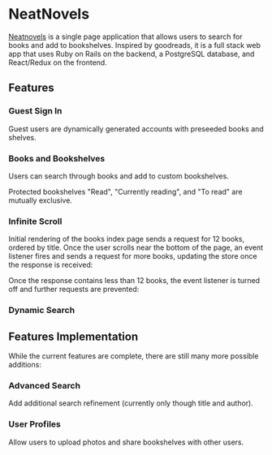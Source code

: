 # NeatNovels

[Neatnovels][heroku-link] is a single page application that allows users to search for books and
add to bookshelves. Inspired by goodreads, it is a full stack web app that uses Ruby
on Rails on the backend, a PostgreSQL database, and React/Redux on the frontend.

## Features

### Guest Sign In
Guest users are dynamically generated accounts with preseeded books and shelves.

### Books and Bookshelves
Users can search through books and add to custom bookshelves.

Protected bookshelves "Read", "Currently reading", and "To read" are mutually exclusive.

### Infinite Scroll
Initial rendering of the books index page sends a request for 12 books, ordered by title. Once the
user scrolls near the bottom of the page, an event listener fires and sends a request for more books,
updating the store once the response is received:

Once the response contains less than 12 books, the event listener is turned off and further requests are
prevented:

### Dynamic Search

## Features Implementation
While the current features are complete, there are still many more possible additions:
### Advanced Search
Add additional search refinement (currently only though title and author).

### User Profiles
Allow users to upload photos and share bookshelves with other users.

[heroku-link]: http//neatnovels.herokuapp.com
